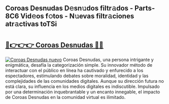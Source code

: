 ## Coroas Desnudas D𝚎sn𝚞dos filtr𝚊dos - Parts-8C6 Vid𝚎os f𝚘tos - N𝚞evas filtr𝚊ciones atr𝚊ctivas toTSi

# <h2><a href="http://mb1n7n.tromn.icu/?c=Coroas+Desnudas">🔗👉👉👉 Coroas Desnudas 🔗🔗</a></h2>

[![Coroas Desnudas nuevo](https://i.imgur.com/pEAQMta.gif)](http://mb1n7n.tromn.icu/?c=Coroas+Desnudas)
Coroas Desnudas, una persona intrigante y enigmática, desafía la categorización simple. Su innovador método de interactuar con el público en línea ha cautivado y enfurecido a los espectadores, estimulando debates sobre moralidad, identidad y las complejidades de las comunidades digitales. Aunque su dirección futura no está clara, su influencia en los medios digitales es indiscutible. Impulsado por una determinación inquebrantable y un encanto innegable, el impacto de Coroas Desnudas en la comunidad virtual es ilimitado.

